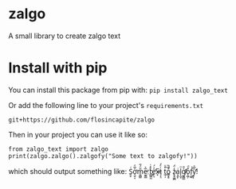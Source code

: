 # zalgo
A small library to create zalgo text

# Install with pip
You can install this package from pip with:
```pip install zalgo_text```

Or add the following line to your project's `requirements.txt`

```
git+https://github.com/flosincapite/zalgo
```

Then in your project you can use it like so:

    from zalgo_text import zalgo    
    print(zalgo.zalgo().zalgofy("Some text to zalgofy!"))

which should output something like:
    S͈̝ͨơ̖̬͔͐̅ͤm̱̪͇̎̈́̋e̮͇̲̅͛̕ t͖͖̰̆̒̇҉̨e̛̙͔̍͗́x̷̶͓̅t̹̙̠͗ͤ́ t̲̦̦ͤͧ͢o͇̝̥͒́̏ z̷̢̬͚̪̾̈́a̧̯̙ͥl̨̯̘ͦg̸̛̰̻̲ͯ̎ǫ̺̦ͬͩͅf̖̰̰̉y̛͍̘̏̅̍!
